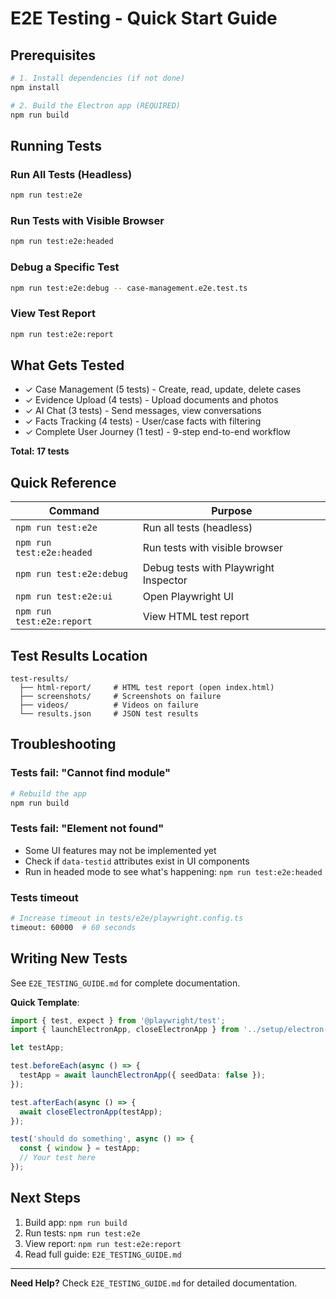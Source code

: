# E2E Testing - Quick Start Guide

## Prerequisites

```bash
# 1. Install dependencies (if not done)
npm install

# 2. Build the Electron app (REQUIRED)
npm run build
```

## Running Tests

### Run All Tests (Headless)
```bash
npm run test:e2e
```

### Run Tests with Visible Browser
```bash
npm run test:e2e:headed
```

### Debug a Specific Test
```bash
npm run test:e2e:debug -- case-management.e2e.test.ts
```

### View Test Report
```bash
npm run test:e2e:report
```

## What Gets Tested

- ✓ Case Management (5 tests) - Create, read, update, delete cases
- ✓ Evidence Upload (4 tests) - Upload documents and photos
- ✓ AI Chat (3 tests) - Send messages, view conversations
- ✓ Facts Tracking (4 tests) - User/case facts with filtering
- ✓ Complete User Journey (1 test) - 9-step end-to-end workflow

**Total: 17 tests**

## Quick Reference

| Command | Purpose |
|---------|---------|
| `npm run test:e2e` | Run all tests (headless) |
| `npm run test:e2e:headed` | Run tests with visible browser |
| `npm run test:e2e:debug` | Debug tests with Playwright Inspector |
| `npm run test:e2e:ui` | Open Playwright UI |
| `npm run test:e2e:report` | View HTML test report |

## Test Results Location

```
test-results/
  ├── html-report/     # HTML test report (open index.html)
  ├── screenshots/     # Screenshots on failure
  ├── videos/          # Videos on failure
  └── results.json     # JSON test results
```

## Troubleshooting

### Tests fail: "Cannot find module"
```bash
# Rebuild the app
npm run build
```

### Tests fail: "Element not found"
- Some UI features may not be implemented yet
- Check if `data-testid` attributes exist in UI components
- Run in headed mode to see what's happening: `npm run test:e2e:headed`

### Tests timeout
```bash
# Increase timeout in tests/e2e/playwright.config.ts
timeout: 60000  # 60 seconds
```

## Writing New Tests

See `E2E_TESTING_GUIDE.md` for complete documentation.

**Quick Template**:
```typescript
import { test, expect } from '@playwright/test';
import { launchElectronApp, closeElectronApp } from '../setup/electron-setup.js';

let testApp;

test.beforeEach(async () => {
  testApp = await launchElectronApp({ seedData: false });
});

test.afterEach(async () => {
  await closeElectronApp(testApp);
});

test('should do something', async () => {
  const { window } = testApp;
  // Your test here
});
```

## Next Steps

1. Build app: `npm run build`
2. Run tests: `npm run test:e2e`
3. View report: `npm run test:e2e:report`
4. Read full guide: `E2E_TESTING_GUIDE.md`

---

**Need Help?** Check `E2E_TESTING_GUIDE.md` for detailed documentation.
